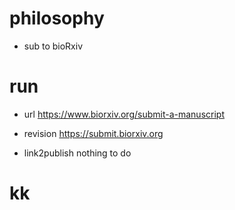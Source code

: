 # philosophy
- sub to bioRxiv

# run
- url
https://www.biorxiv.org/submit-a-manuscript

- revision
https://submit.biorxiv.org

- link2publish
nothing to do

# kk